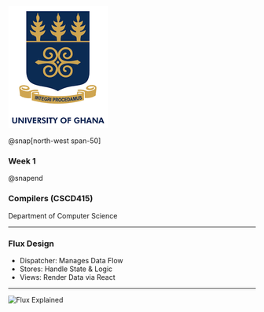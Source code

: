 
![UG Logo](assets/img/ug_logo.png)

@snap[north-west span-50]
### Week 1
@snapend


### Compilers (CSCD415) 

Department of Computer Science

---

### Flux Design

- Dispatcher: Manages Data Flow
- Stores: Handle State & Logic
- Views: Render Data via React

---

![Flux Explained](https://facebook.github.io/flux/img/flux-simple-f8-diagram-explained-1300w.png)
